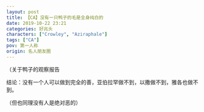 ```yaml
---
layout: post
title: 【CA】没有一只鸭子的毛是全身纯白的
date: 2019-10-22 23:21
categories: 好兆头
characters: ["Crowley", "Aziraphale"]
tags: ["CA"]
pov: 第一人称
origin: 名人朋友圈
---
```


（关于鸭子的观察报告

结论：没有一个人可以做到完全的善，亚伯拉罕做不到，以撒做不到，雅各也做不到。

（但也同理没有人是绝对恶的）
